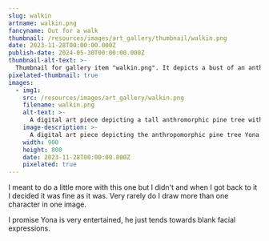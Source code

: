 ```yaml
---
slug: walkin
artname: walkin.png
fancyname: Out for a walk
thumbnail: /resources/images/art_gallery/thumbnail/walkin.png
date: 2023-11-28T00:00:00.000Z
publish-date: 2024-05-30T00:00:00.000Z
thumbnail-alt-text: >-
  Thumbnail for gallery item "walkin.png". It depicts a bust of an anthropomorphic pine tree.
pixelated-thumbnail: true
images:
  - img1:
    src: /resources/images/art_gallery/walkin.png
    filename: walkin.png
    alt-text: >-
      A digital art piece depicting a tall anthromorphic pine tree with an appearance similar to a hedgehog, walking alongside a relatively short anthropomorphic deer.
    image-description: >-
      A digital art piece depicting the anthropomorphic pine tree Yona with an appearance similar to a hedgehog. He is wearing a beige low cut shirt and a teal pencil skirt. He is also wearing a grey mechanical part on his upper left arm, and two jet thrusters are floating behind him. He is walking forwards with a short gait and looking down towards his friend, the anthropomorphic deer Ocha. She is wearing a green sweater with a purple skirt and lighter purple leg warmers. Her light blonde hair is tied into a ponytail by a flower with light blue petals and two large green leaves. She is looking up at him and talking enthusiastically. Her right hand is gesturing and her left hand is held to her body, below her chest.
    width: 900
    height: 800
    date: 2023-11-28T00:00:00.000Z
    pixelated: true
---
```

<p>
	I meant to do a little more with this one but I didn't and when I got back to it I decided it was fine as it was. Very rarely do I draw more than one character in one image.
</p>
<p>
	I promise Yona is very entertained, he just tends towards blank facial expressions.
</p>
